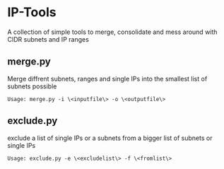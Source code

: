 # IP-Tools
A collection of simple tools to merge, consolidate and mess around with CIDR subnets and IP ranges

## merge.py
Merge diffrent subnets, ranges and single IPs into the smallest list of subnets possible

```
Usage: merge.py -i \<inputfile\> -o \<outputfile\>
```

## exclude.py
exclude  a list of single IPs or a subnets from a bigger list of subnets or single IPs

```
Usage: exclude.py -e \<excludelist\> -f \<fromlist\>
```
